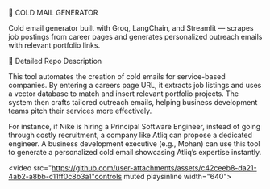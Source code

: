📩 COLD MAIL GENERATOR

Cold email generator built with Groq, LangChain, and Streamlit — scrapes job postings from career pages and generates personalized outreach emails with relevant portfolio links.

🔹 Detailed Repo Description

This tool automates the creation of cold emails for service-based companies. By entering a careers page URL, it extracts job listings and uses a vector database to match and insert relevant portfolio projects. The system then crafts tailored outreach emails, helping business development teams pitch their services more effectively.

For instance, if Nike is hiring a Principal Software Engineer, instead of going through costly recruitment, a company like Atliq can propose a dedicated engineer. A business development executive (e.g., Mohan) can use this tool to generate a personalized cold email showcasing Atliq’s expertise instantly.

<video src="https://github.com/user-attachments/assets/c42ceeb8-da21-4ab2-a8bb-c11ff0c8b3a1"controls muted playsinline width="640"></video>




